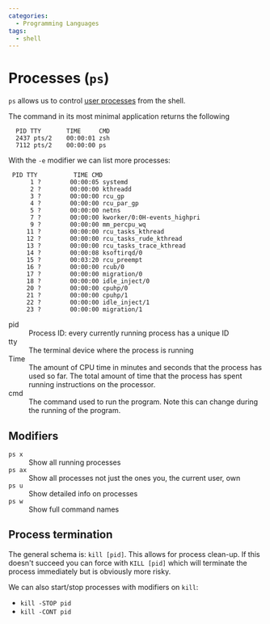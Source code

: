 ```yaml
---
categories:
  - Programming Languages
tags:
  - shell
---
```


# Processes (`ps`)

`ps` allows us to control [user processes](/Operating_Systems/The_Kernel.md) from the shell.

The command in its most minimal application returns the following

```
  PID TTY       TIME     CMD
  2437 pts/2    00:00:01 zsh
  7112 pts/2    00:00:00 ps
```

With the `-e` modifier we can list more processes:

```
 PID TTY          TIME CMD
      1 ?        00:00:05 systemd
      2 ?        00:00:00 kthreadd
      3 ?        00:00:00 rcu_gp
      4 ?        00:00:00 rcu_par_gp
      5 ?        00:00:00 netns
      7 ?        00:00:00 kworker/0:0H-events_highpri
      9 ?        00:00:00 mm_percpu_wq
     11 ?        00:00:00 rcu_tasks_kthread
     12 ?        00:00:00 rcu_tasks_rude_kthread
     13 ?        00:00:00 rcu_tasks_trace_kthread
     14 ?        00:00:08 ksoftirqd/0
     15 ?        00:03:20 rcu_preempt
     16 ?        00:00:00 rcub/0
     17 ?        00:00:00 migration/0
     18 ?        00:00:00 idle_inject/0
     20 ?        00:00:00 cpuhp/0
     21 ?        00:00:00 cpuhp/1
     22 ?        00:00:00 idle_inject/1
     23 ?        00:00:00 migration/1
```

<dl>
<dt>pid</dt>
<dd>Process ID: every currently running process has a unique ID<dd>
<dt>tty</dt>
<dd>The terminal device where the process is running<dd>
<dt>Time</dt>
<dd>The amount of CPU time in minutes and seconds that the process has used so far. The total amount of time that the process has spent running instructions on the processor.<dd>
<dt>cmd</dt>
<dd>The command used to run the program. Note this can change during the running of the program.<dd>
</dl>

## Modifiers

<dl>
<dt><code>ps x</code></dt>
<dd>Show all running processes<dd>
<dt><code>ps ax</code></dt>
<dd>Show all processes not just the ones you, the current user, own<dd>
<dt><code>ps u</code></dt>
<dd>Show detailed info on processes<dd>
<dt><code>ps w</code></dt>
<dd>Show full command names<dd>
</dl>

## Process termination

The general schema is: `kill [pid]`. This allows for process clean-up. If this doesn't succeed you can force with `KILL [pid]` which will terminate the process immediately but is obviously more risky.

We can also start/stop processes with modifiers on `kill`:

- `kill -STOP pid`
- `kill -CONT pid`

